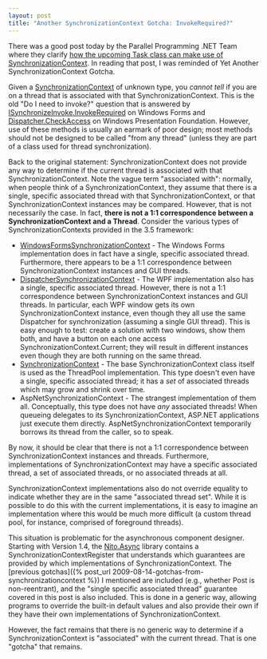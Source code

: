 ```yaml
---
layout: post
title: "Another SynchronizationContext Gotcha: InvokeRequired?"
---
```

There was a good post today by the Parallel Programming .NET Team where they clarify [how the upcoming Task class can make use of SynchronizationContext](https://devblogs.microsoft.com/pfxteam/taskscheduler-fromcurrentsynchronizationcontext/). In reading that post, I was reminded of Yet Another SynchronizationContext Gotcha.

Given a [SynchronizationContext](http://msdn.microsoft.com/en-us/library/system.threading.synchronizationcontext.aspx) of unknown type, you _cannot tell_ if you are on a thread that is associated with that SynchronizationContext. This is the old "Do I need to invoke?" question that is answered by [ISynchronizeInvoke.InvokeRequired](http://msdn.microsoft.com/en-us/library/system.componentmodel.isynchronizeinvoke.invokerequired.aspx) on Windows Forms and [Dispatcher.CheckAccess](http://msdn.microsoft.com/en-us/library/system.windows.threading.dispatcher.checkaccess.aspx) on Windows Presentation Foundation. However, use of these methods is usually an earmark of poor design; most methods should not be designed to be called "from any thread" (unless they are part of a class used for thread synchronization).

Back to the original statement: SynchronizationContext does not provide any way to determine if the current thread is associated with that SynchronizationContext. Note the vague term "associated with": normally, when people think of a SynchronizationContext, they assume that there is a single, specific associated thread with that SynchronizationContext, or that SynchronizationContext instances may be compared. However, that is not necessarily the case. In fact, **there is not a 1:1 correspondence between a SynchronizationContext and a Thread**. Consider the various types of SynchronizationContexts provided in the 3.5 framework:

- [WindowsFormsSynchronizationContext](http://msdn.microsoft.com/en-us/library/system.windows.forms.windowsformssynchronizationcontext.aspx) - The Windows Forms implementation does in fact have a single, specific associated thread. Furthermore, there appears to be a 1:1 correspondence between SynchronizationContext instances and GUI threads.
- [DispatcherSynchronizationContext](http://msdn.microsoft.com/en-us/library/system.windows.threading.dispatchersynchronizationcontext.aspx) - The WPF implementation also has a single, specific associated thread. However, there is not a 1:1 correspondence between SynchronizationContext instances and GUI threads. In particular, each WPF window gets its own SynchronizationContext instance, even though they all use the same Dispatcher for synchronization (assuming a single GUI thread). This is easy enough to test: create a solution with two windows, show them both, and have a button on each one access SynchronizationContext.Current; they will result in different instances even though they are both running on the same thread.
- [SynchronizationContext](http://msdn.microsoft.com/en-us/library/system.threading.synchronizationcontext.aspx) - The base SynchronizationContext class itself is used as the ThreadPool implementation. This type doesn't even have a single, specific associated thread; it has a _set_ of associated threads which may grow and shrink over time.
- AspNetSynchronizationContext - The strangest implementation of them all. Conceptually, this type does not have _any_ associated threads! When queueing delegates to its SynchronizationContext, ASP.NET applications just execute them directly. AspNetSynchronizationContext temporarily borrows its thread from the caller, so to speak.

By now, it should be clear that there is not a 1:1 correspondence between SynchronizationContext instances and threads. Furthermore, implementations of SynchronizationContext may have a specific associated thread, a set of associated threads, or no associated threads at all.

SynchronizationContext implementations also do not override equality to indicate whether they are in the same "associated thread set". While it is possible to do this with the current implementations, it is easy to imagine an implementation where this would be much more difficult (a custom thread pool, for instance, comprised of foreground threads).

This situation is problematic for the asynchronous component designer. Starting with Version 1.4, the [Nito.Async](http://www.codeplex.com/NitoAsync) library contains a SynchronizationContextRegister that understands which guarantees are provided by which implementations of SynchronizationContext. The [previous gotchas]({% post_url 2009-08-14-gotchas-from-synchronizationcontext %}) I mentioned are included (e.g., whether Post is non-reentrant), and the "single specific associated thread" guarantee covered in this post is also included. This is done in a generic way, allowing programs to override the built-in default values and also provide their own if they have their own implementations of SynchronizationContext.

However, the fact remains that there is no generic way to determine if a SynchronizationContext is "associated" with the current thread. That is one "gotcha" that remains.

